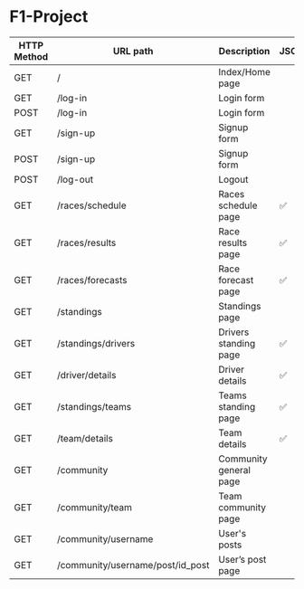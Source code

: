 # F1-Project

| HTTP Method | URL path                         | Description            | JSON |
| ----------- | -------------------------------- | ---------------------- | ---- |
| GET         | /                                | Index/Home page        |      |
| GET         | /log-in                          | Login form             |      |
| POST        | /log-in                          | Login form             |      |
| GET         | /sign-up                         | Signup form            |      |
| POST        | /sign-up                         | Signup form            |      |
| POST        | /log-out                         | Logout                 |      |
| GET         | /races/schedule                  | Races schedule page    | ✅   |
| GET         | /races/results                   | Race results page      | ✅   |
| GET         | /races/forecasts                 | Race forecast page     | ✅   |
| GET         | /standings                       | Standings page         |      |
| GET         | /standings/drivers               | Drivers standing page  | ✅   |
| GET         | /driver/details                  | Driver details         | ✅   |
| GET         | /standings/teams                 | Teams standing page    | ✅   |
| GET         | /team/details                    | Team details           | ✅   |
| GET         | /community                       | Community general page |      |
| GET         | /community/team                  | Team community page    |      |
| GET         | /community/username              | User's posts           |      |
| GET         | /community/username/post/id_post | User’s post page       |      |
